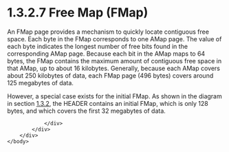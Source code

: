 <html dir="LTR" xmlns:mshelp="http://msdn.microsoft.com/mshelp" xmlns:ddue="http://ddue.schemas.microsoft.com/authoring/2003/5" xmlns:xlink="http://www.w3.org/1999/xlink" xmlns:tool="http://www.microsoft.com/tooltip">
    <head>
        <meta http-equiv="Content-Type" content="text/html; CHARSET=utf-8"></meta>
        <meta name="save" content="history"></meta>
        <title>1.3.2.7 Free Map (FMap)</title>
        <xml>
            <mshelp:toctitle title="1.3.2.7 Free Map (FMap)"></mshelp:toctitle>
            <mshelp:rltitle title="[MS-PST]: Free Map (FMap)"></mshelp:rltitle>
            <mshelp:keyword index="A" term="289b28b0-1e9a-4fa5-a4d1-cd214c275a16"></mshelp:keyword>
            <mshelp:attr name="DCSext.ContentType" value="open specification"></mshelp:attr>
            <mshelp:attr name="AssetID" value="289b28b0-1e9a-4fa5-a4d1-cd214c275a16"></mshelp:attr>
            <mshelp:attr name="TopicType" value="kbRef"></mshelp:attr>
            <mshelp:attr name="DCSext.Title" value="[MS-PST]: Free Map (FMap)" />
        </xml>
    </head>
    <body>
        <div id="header">
            <h1 class="heading">1.3.2.7 Free Map (FMap)</h1>
        </div>
        <div id="mainSection">
            <div id="mainBody">
                <div id="allHistory" class="saveHistory"></div>
                <div id="sectionSection0" class="section" name="collapseableSection">
                    

<p>An FMap page provides a mechanism to quickly locate contiguous
free space. Each byte in the FMap corresponds to one AMap page. The value of
each byte indicates the longest number of free bits found in the corresponding
AMap page. Because each bit in the AMap maps to 64 bytes, the FMap contains the
maximum amount of contiguous free space in that AMap, up to about 16 kilobytes.
Generally, because each AMap covers about 250 kilobytes of data, each FMap page
(496 bytes) covers around 125 megabytes of data.</p>

<p>However, a special case exists for the initial FMap. As
shown in the diagram in section <a href="6b57253b-0853-47bb-99bb-d4b8f78105f0.htm">1.3.2</a>, the HEADER contains
an initial FMap, which is only 128 bytes, and which covers the first 32
megabytes of data.</p>


                </div>
            </div>
        </div>
    </body>
</html>